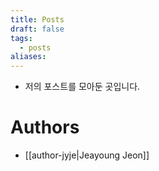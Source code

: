 ```yaml
---
title: Posts
draft: false
tags:
  - posts
aliases:
---
```

- 저의 포스트를 모아둔 곳입니다.

# Authors
- [[author-jyje|Jeayoung Jeon]]
